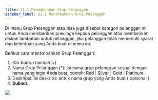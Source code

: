 ```yaml
---
title: 21.1 Menambahkan Grup Pelanggan
sidebar_label: 21.1 Menambahkan Grup Pelanggan
---
```

D﻿i menu Grup Pelanggan atau bisa juga disebut kategori pelanggan ini untuk Anda memberikan previlage kepada pelanggan atau memberikan diskon tambahan untuk pelanggan, jika pelanggan telah memenuhi syarat dan ketentuan yang Anda buat di menu ini.

B﻿erikut cara menambahkan Grup Pelanggan: 

1. K﻿lik *button* tambah(+)
2. N﻿ama Grup Pelanggan (*): Isi nama grup pelanggan sesuai dengan nama yang ingin Anda buat, contoh: Red | Silver | Gold | Platinum.
3. D﻿eskripsi: Isi deskripsi untuk nama grup yang Anda buat ( opsional )
4.  ﻿**Submit.**

   ![](/img/21.1-menambahkan-grup-pelanggan.png)